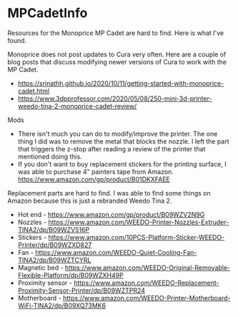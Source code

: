 # MPCadetInfo
Resources for the Monoprice MP Cadet are hard to find. Here is what I've found.

Monoprice does not post updates to Cura very often. Here are a couple of blog posts that discuss modifying newer versions of Cura to work with the MP Cadet.
* https://srinathh.github.io/2020/10/11/getting-started-with-monoprice-cadet.html
* https://www.3dpprofessor.com/2020/05/08/250-mini-3d-printer-weedo-tina-2-monoprice-cadet-review/

Mods
* There isn't much you can do to modify/improve the printer. The one thing I did was to remove the metal that blocks the nozzle. I left the part that triggers the z-stop after reading a review of the printer that mentioned doing this.
* If you don't want to buy replacement stickers for the printing surface, I was able to purchase 4" painters tape from Amazon. https://www.amazon.com/gp/product/B01DKXFAEE


Replacement parts are hard to find. I was able to find some things on Amazon because this is just a rebranded Weedo Tina 2.
  * Hot end - https://www.amazon.com/gp/product/B09WZV2N9G
  * Nozzles - https://www.amazon.com/WEEDO-Printer-Nozzles-Extruder-TINA2/dp/B09WZV516P
  * Stickers - https://www.amazon.com/10PCS-Platform-Sticker-WEEDO-Printer/dp/B09WZXD827
  * Fan - https://www.amazon.com/WEEDO-Quiet-Cooling-Fan-TINA2/dp/B09WZTCYRL
  * Magnetic bed - https://www.amazon.com/WEEDO-Original-Removable-Flexible-Platform/dp/B09WZXH49P
  * Proximity sensor - https://www.amazon.com/WEEDO-Replacement-Proximity-Sensor-Printer/dp/B09WZTPR24
  * Motherboard - https://www.amazon.com/WEEDO-Printer-Motherboard-WiFi-TINA2/dp/B09XQ73MK6

